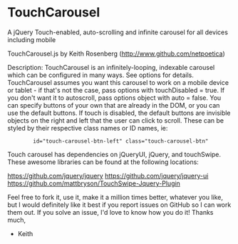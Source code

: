 TouchCarousel
=============

A jQuery Touch-enabled, auto-scrolling and infinite carousel for all devices including mobile

TouchCarousel.js
by Keith Rosenberg (http://www.github.com/netpoetica)

Description: 
TouchCarousel is an infinitely-looping, indexable carousel which can be configured in many ways. See
options for details. TouchCarousel assumes you want this carousel to work on a mobile
device or tablet - if that's not the case, pass options with touchDisabled = true. If you
don't want it to autoscroll, pass options object with auto = false. You can specify buttons
of your own that are already in the DOM, or you can use the default buttons. If touch is
disabled, the default buttons are invisible objects on the right and left that the user can
click to scroll. These can be styled by their respective class names or ID names, ie:
	
			id="touch-carousel-btn-left" class="touch-carousel-btn"
				
Touch carousel has dependencies on jQueryUI, jQuery, and touchSwipe. These awesome
libraries can be found at the following locations:
	
https://github.com/jquery/jquery
https://github.com/jquery/jquery-ui
https://github.com/mattbryson/TouchSwipe-Jquery-Plugin
	
Feel free to fork it, use it, make it a million times better, whatever you like, but I would definitely
like it best if you report issues on GitHub so I can work them out. If you solve an issue, I'd love to
know how you do it! Thanks much,
- Keith
